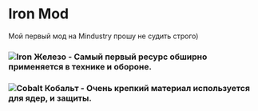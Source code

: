 
# Iron Mod
Мой первый мод на Mindustry прошу не судить строго)
### ![Iron](https://github.com/Kitrr1x/ironMod/blob/master/sprites/items/Iron.png) Железо - Самый первый ресурс обширно применяется в технике и обороне.
### ![Cobalt](https://github.com/Kitrr1x/ironMod/blob/master/sprites/items/Cobalt.png) Кобальт - Очень крепкий материал используется для ядер, и защиты.
